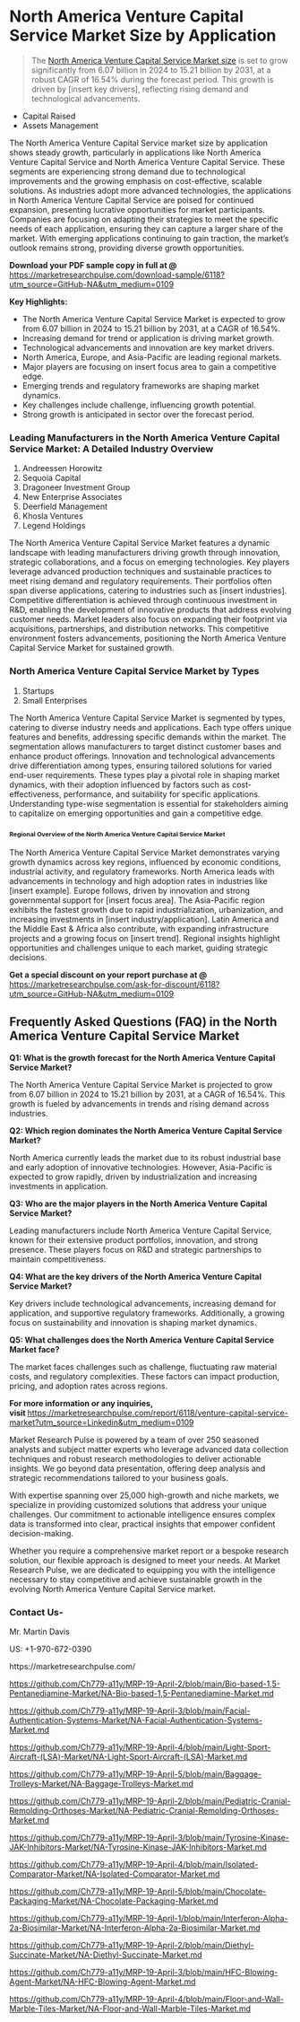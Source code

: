 <h1>North America Venture Capital Service Market&nbsp;Size by Application</h1><blockquote><p>The <a href="https://marketresearchpulse.com/download-sample/6118?utm_source=GitHub-NA&amp;utm_medium=0109">North America Venture Capital Service Market size</a> is set to grow significantly from 6.07 billion in 2024 to 15.21 billion by 2031, at a robust CAGR of 16.54% during the forecast period. This growth is driven by [insert key drivers], reflecting rising demand and technological advancements.</p></blockquote><ul><li>Capital Raised<li> Assets Management</li></ul><p>The North America Venture Capital Service market size by application shows steady growth, particularly in applications like North America Venture Capital Service and North America Venture Capital Service. These segments are experiencing strong demand due to technological improvements and the growing emphasis on cost-effective, scalable solutions. As industries adopt more advanced technologies, the applications in North America Venture Capital Service are poised for continued expansion, presenting lucrative opportunities for market participants. Companies are focusing on adapting their strategies to meet the specific needs of each application, ensuring they can capture a larger share of the market. With emerging applications continuing to gain traction, the market’s outlook remains strong, providing diverse growth opportunities.</p><p><strong>Download your PDF sample copy in full at @ </strong><a href="https://marketresearchpulse.com/download-sample/6118?utm_source=GitHub-NA&amp;utm_medium=0109">https://marketresearchpulse.com/download-sample/6118?utm_source=GitHub-NA&amp;utm_medium=0109</a></p><p><strong>Key Highlights: </strong></p><ul><li>The North America Venture Capital Service Market is expected to grow from 6.07 billion in 2024 to 15.21 billion by 2031, at a CAGR of 16.54%.</li><li>Increasing demand for trend or application is driving market growth.</li><li>Technological advancements and innovation are key market drivers.</li><li>North America, Europe, and Asia-Pacific are leading regional markets.</li><li>Major players are focusing on insert focus area to gain a competitive edge.</li><li>Emerging trends and regulatory frameworks are shaping market dynamics.</li><li>Key challenges include challenge, influencing growth potential.</li><li>Strong growth is anticipated in sector over the forecast period.</li></ul><h3>Leading Manufacturers in the North America Venture Capital Service Market: A Detailed Industry Overview</h3><ol><li>Andreessen Horowitz</li><li>Sequoia Capital</li><li>Dragoneer Investment Group</li><li>New Enterprise Associates</li><li>Deerfield Management</li><li>Khosla Ventures</li><li>Legend Holdings</li></ol><div class="flex max-w-full flex-col flex-grow"><div class="min-h-8 text-message flex w-full flex-col items-end gap-2 whitespace-normal break-words [.text-message+&amp;]:mt-5" dir="auto" data-message-author-role="assistant" data-message-id="fd8432e4-4910-450d-b182-61b7bfb0a01f" data-message-model-slug="gpt-4o"><div class="flex w-full flex-col gap-1 empty:hidden first:pt-[3px]"><div class="markdown prose w-full break-words dark:prose-invert light"><p>The North America Venture Capital Service Market features a dynamic landscape with leading manufacturers driving growth through innovation, strategic collaborations, and a focus on emerging technologies. Key players leverage advanced production techniques and sustainable practices to meet rising demand and regulatory requirements. Their portfolios often span diverse applications, catering to industries such as [insert industries]. Competitive differentiation is achieved through continuous investment in R&amp;D, enabling the development of innovative products that address evolving customer needs. Market leaders also focus on expanding their footprint via acquisitions, partnerships, and distribution networks. This competitive environment fosters advancements, positioning the North America Venture Capital Service Market for sustained growth.</p></div></div></div></div><h3>North America Venture Capital Service Market by Types</h3><ol><li>Startups<li> Small Enterprises</li></ol><div class="flex max-w-full flex-col flex-grow"><div class="min-h-8 text-message flex w-full flex-col items-end gap-2 whitespace-normal break-words [.text-message+&amp;]:mt-5" dir="auto" data-message-author-role="assistant" data-message-id="084470be-0bb7-4664-bddf-5156b4f41249" data-message-model-slug="gpt-4o-mini"><div class="flex w-full flex-col gap-1 empty:hidden first:pt-[3px]"><div class="markdown prose w-full break-words dark:prose-invert light"><p>The North America Venture Capital Service Market is segmented by types, catering to diverse industry needs and applications. Each type offers unique features and benefits, addressing specific demands within the market. The segmentation allows manufacturers to target distinct customer bases and enhance product offerings. Innovation and technological advancements drive differentiation among types, ensuring tailored solutions for varied end-user requirements. These types play a pivotal role in shaping market dynamics, with their adoption influenced by factors such as cost-effectiveness, performance, and suitability for specific applications. Understanding type-wise segmentation is essential for stakeholders aiming to capitalize on emerging opportunities and gain a competitive edge.</p></div></div></div></div><h3><span style="font-size: 11px;">Regional Overview of the North America Venture Capital Service Market</span></h3><div class="flex max-w-full flex-col flex-grow"><div class="min-h-8 text-message flex w-full flex-col items-end gap-2 whitespace-normal break-words [.text-message+&amp;]:mt-5" dir="auto" data-message-author-role="assistant" data-message-id="e9038762-ce64-4e30-91c9-9bd413514231" data-message-model-slug="gpt-4o-mini"><div class="flex w-full flex-col gap-1 empty:hidden first:pt-[3px]"><div class="markdown prose w-full break-words dark:prose-invert light"><p>The North America Venture Capital Service Market demonstrates varying growth dynamics across key regions, influenced by economic conditions, industrial activity, and regulatory frameworks. North America leads with advancements in technology and high adoption rates in industries like [insert example]. Europe follows, driven by innovation and strong governmental support for [insert focus area]. The Asia-Pacific region exhibits the fastest growth due to rapid industrialization, urbanization, and increasing investments in [insert industry/application]. Latin America and the Middle East &amp; Africa also contribute, with expanding infrastructure projects and a growing focus on [insert trend]. Regional insights highlight opportunities and challenges unique to each market, guiding strategic decisions.</p></div></div></div></div><p><strong>Get a special discount on your report purchase at @ </strong><a href="https://marketresearchpulse.com/ask-for-discount/6118?utm_source=GitHub-NA&amp;utm_medium=0109">https://marketresearchpulse.com/ask-for-discount/6118?utm_source=GitHub-NA&amp;utm_medium=0109</a></p><h2>Frequently Asked Questions (FAQ) in the North America Venture Capital Service Market</h2><p><strong>Q1: What is the growth forecast for the North America Venture Capital Service Market?</strong></p><p>The North America Venture Capital Service Market is projected to grow from 6.07 billion in 2024 to 15.21 billion by 2031, at a CAGR of 16.54%. This growth is fueled by advancements in trends and rising demand across industries.</p><p><strong>Q2: Which region dominates the North America Venture Capital Service Market?</strong></p><p>North America currently leads the market due to its robust industrial base and early adoption of innovative technologies. However, Asia-Pacific is expected to grow rapidly, driven by industrialization and increasing investments in application.</p><p><strong>Q3: Who are the major players in the North America Venture Capital Service Market?</strong></p><p>Leading manufacturers include North America Venture Capital Service, known for their extensive product portfolios, innovation, and strong presence. These players focus on R&amp;D and strategic partnerships to maintain competitiveness.</p><p><strong>Q4: What are the key drivers of the North America Venture Capital Service Market?</strong></p><p>Key drivers include technological advancements, increasing demand for application, and supportive regulatory frameworks. Additionally, a growing focus on sustainability and innovation is shaping market dynamics.</p><p><strong>Q5: What challenges does the North America Venture Capital Service Market face?</strong></p><p>The market faces challenges such as challenge, fluctuating raw material costs, and regulatory complexities. These factors can impact production, pricing, and adoption rates across regions.</p><p><strong>For more information or any inquiries, visit&nbsp;</strong><a href="https://marketresearchpulse.com/report/6118/venture-capital-service-market?utm_source=Linkedin&utm_medium=0109">https://marketresearchpulse.com/report/6118/venture-capital-service-market?utm_source=Linkedin&utm_medium=0109</a></p><p>Market Research Pulse is powered by a team of over 250 seasoned analysts and subject matter experts who leverage advanced data collection techniques and robust research methodologies to deliver actionable insights. We go beyond data presentation, offering deep analysis and strategic recommendations tailored to your business goals.</p><p>With expertise spanning over 25,000 high-growth and niche markets, we specialize in providing customized solutions that address your unique challenges. Our commitment to actionable intelligence ensures complex data is transformed into clear, practical insights that empower confident decision-making.</p><p>Whether you require a comprehensive market report or a bespoke research solution, our flexible approach is designed to meet your needs. At Market Research Pulse, we are dedicated to equipping you with the intelligence necessary to stay competitive and achieve sustainable growth in the evolving North America Venture Capital Service market.</p><h3><strong>Contact Us-</strong></h3><p>Mr. Martin Davis</p><p>US: +1-970-672-0390</p><p>https://marketresearchpulse.com/</p><p><a href="https://github.com/Ch779-a11y/MRP-19-April-2/blob/main/Bio-based-1,5-Pentanediamine-Market/NA-Bio-based-1,5-Pentanediamine-Market.md">https://github.com/Ch779-a11y/MRP-19-April-2/blob/main/Bio-based-1,5-Pentanediamine-Market/NA-Bio-based-1,5-Pentanediamine-Market.md</a></p><p><a href="https://github.com/Ch779-a11y/MRP-19-April-3/blob/main/Facial-Authentication-Systems-Market/NA-Facial-Authentication-Systems-Market.md">https://github.com/Ch779-a11y/MRP-19-April-3/blob/main/Facial-Authentication-Systems-Market/NA-Facial-Authentication-Systems-Market.md</a></p><p><a href="https://github.com/Ch779-a11y/MRP-19-April-4/blob/main/Light-Sport-Aircraft-(LSA)-Market/NA-Light-Sport-Aircraft-(LSA)-Market.md">https://github.com/Ch779-a11y/MRP-19-April-4/blob/main/Light-Sport-Aircraft-(LSA)-Market/NA-Light-Sport-Aircraft-(LSA)-Market.md</a></p><p><a href="https://github.com/Ch779-a11y/MRP-19-April-5/blob/main/Baggage-Trolleys-Market/NA-Baggage-Trolleys-Market.md">https://github.com/Ch779-a11y/MRP-19-April-5/blob/main/Baggage-Trolleys-Market/NA-Baggage-Trolleys-Market.md</a></p><p><a href="https://github.com/Ch779-a11y/MRP-19-April-2/blob/main/Pediatric-Cranial-Remolding-Orthoses-Market/NA-Pediatric-Cranial-Remolding-Orthoses-Market.md">https://github.com/Ch779-a11y/MRP-19-April-2/blob/main/Pediatric-Cranial-Remolding-Orthoses-Market/NA-Pediatric-Cranial-Remolding-Orthoses-Market.md</a></p><p><a href="https://github.com/Ch779-a11y/MRP-19-April-3/blob/main/Tyrosine-Kinase-JAK-Inhibitors-Market/NA-Tyrosine-Kinase-JAK-Inhibitors-Market.md">https://github.com/Ch779-a11y/MRP-19-April-3/blob/main/Tyrosine-Kinase-JAK-Inhibitors-Market/NA-Tyrosine-Kinase-JAK-Inhibitors-Market.md</a></p><p><a href="https://github.com/Ch779-a11y/MRP-19-April-4/blob/main/Isolated-Comparator-Market/NA-Isolated-Comparator-Market.md">https://github.com/Ch779-a11y/MRP-19-April-4/blob/main/Isolated-Comparator-Market/NA-Isolated-Comparator-Market.md</a></p><p><a href="https://github.com/Ch779-a11y/MRP-19-April-5/blob/main/Chocolate-Packaging-Market/NA-Chocolate-Packaging-Market.md">https://github.com/Ch779-a11y/MRP-19-April-5/blob/main/Chocolate-Packaging-Market/NA-Chocolate-Packaging-Market.md</a></p><p><a href="https://github.com/Ch779-a11y/MRP-19-April-1/blob/main/Interferon-Alpha-2a-Biosimilar-Market/NA-Interferon-Alpha-2a-Biosimilar-Market.md">https://github.com/Ch779-a11y/MRP-19-April-1/blob/main/Interferon-Alpha-2a-Biosimilar-Market/NA-Interferon-Alpha-2a-Biosimilar-Market.md</a></p><p><a href="https://github.com/Ch779-a11y/MRP-19-April-2/blob/main/Diethyl-Succinate-Market/NA-Diethyl-Succinate-Market.md">https://github.com/Ch779-a11y/MRP-19-April-2/blob/main/Diethyl-Succinate-Market/NA-Diethyl-Succinate-Market.md</a></p><p><a href="https://github.com/Ch779-a11y/MRP-19-April-3/blob/main/HFC-Blowing-Agent-Market/NA-HFC-Blowing-Agent-Market.md">https://github.com/Ch779-a11y/MRP-19-April-3/blob/main/HFC-Blowing-Agent-Market/NA-HFC-Blowing-Agent-Market.md</a></p><p><a href="https://github.com/Ch779-a11y/MRP-19-April-4/blob/main/Floor-and-Wall-Marble-Tiles-Market/NA-Floor-and-Wall-Marble-Tiles-Market.md">https://github.com/Ch779-a11y/MRP-19-April-4/blob/main/Floor-and-Wall-Marble-Tiles-Market/NA-Floor-and-Wall-Marble-Tiles-Market.md</a></p>
